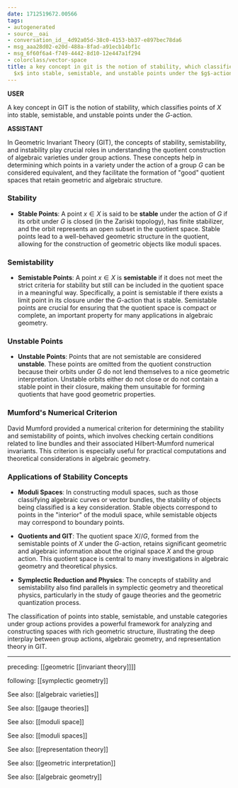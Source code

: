 ```yaml
---
date: 1712519672.00566
tags:
- autogenerated
- source__oai
- conversation_id__4d92a05d-38c0-4153-bb37-e897bec78da6
- msg_aaa28d02-e20d-488a-8fad-a91ecb14bf1c
- msg_6f60f6a4-f749-4442-8d10-12e447a1f294
- colorclass/vector-space
title: a key concept in git is the notion of stability, which classifies points of
  $x$ into stable, semistable, and unstable points under the $g$-action.
---
```


**USER**

A key concept in GIT is the notion of stability, which classifies points of $X$ into stable, semistable, and unstable points under the $G$-action.


**ASSISTANT**

In Geometric Invariant Theory (GIT), the concepts of stability, semistability, and instability play crucial roles in understanding the quotient construction of algebraic varieties under group actions. These concepts help in determining which points in a variety under the action of a group $G$ can be considered equivalent, and they facilitate the formation of "good" quotient spaces that retain geometric and algebraic structure.

### Stability

- **Stable Points**: A point $x \in X$ is said to be **stable** under the action of $G$ if its orbit under $G$ is closed (in the Zariski topology), has finite stabilizer, and the orbit represents an open subset in the quotient space. Stable points lead to a well-behaved geometric structure in the quotient, allowing for the construction of geometric objects like moduli spaces.

### Semistability

- **Semistable Points**: A point $x \in X$ is **semistable** if it does not meet the strict criteria for stability but still can be included in the quotient space in a meaningful way. Specifically, a point is semistable if there exists a limit point in its closure under the $G$-action that is stable. Semistable points are crucial for ensuring that the quotient space is compact or complete, an important property for many applications in algebraic geometry.

### Unstable Points

- **Unstable Points**: Points that are not semistable are considered **unstable**. These points are omitted from the quotient construction because their orbits under $G$ do not lend themselves to a nice geometric interpretation. Unstable orbits either do not close or do not contain a stable point in their closure, making them unsuitable for forming quotients that have good geometric properties.

### Mumford's Numerical Criterion

David Mumford provided a numerical criterion for determining the stability and semistability of points, which involves checking certain conditions related to line bundles and their associated Hilbert-Mumford numerical invariants. This criterion is especially useful for practical computations and theoretical considerations in algebraic geometry.

### Applications of Stability Concepts

- **Moduli Spaces**: In constructing moduli spaces, such as those classifying algebraic curves or vector bundles, the stability of objects being classified is a key consideration. Stable objects correspond to points in the "interior" of the moduli space, while semistable objects may correspond to boundary points.

- **Quotients and GIT**: The quotient space $X//G$, formed from the semistable points of $X$ under the $G$-action, retains significant geometric and algebraic information about the original space $X$ and the group action. This quotient space is central to many investigations in algebraic geometry and theoretical physics.

- **Symplectic Reduction and Physics**: The concepts of stability and semistability also find parallels in symplectic geometry and theoretical physics, particularly in the study of gauge theories and the geometric quantization process.

The classification of points into stable, semistable, and unstable categories under group actions provides a powerful framework for analyzing and constructing spaces with rich geometric structure, illustrating the deep interplay between group actions, algebraic geometry, and representation theory in GIT.


---

preceding: [[geometric [[invariant theory]]]]  


following: [[symplectic geometry]]

See also: [[algebraic varieties]]


See also: [[gauge theories]]


See also: [[moduli space]]


See also: [[moduli spaces]]


See also: [[representation theory]]


See also: [[geometric interpretation]]


See also: [[algebraic geometry]]